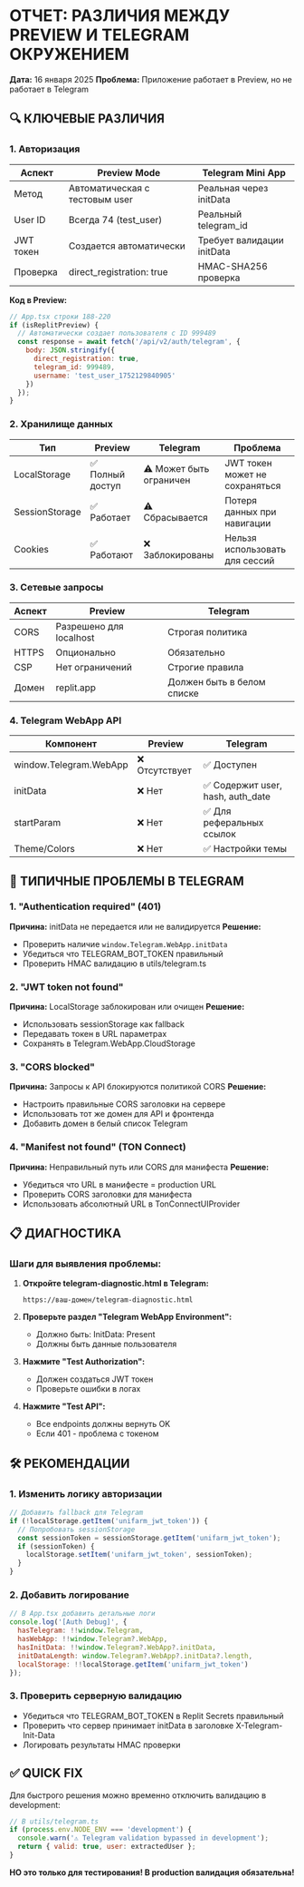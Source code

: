 # ОТЧЕТ: РАЗЛИЧИЯ МЕЖДУ PREVIEW И TELEGRAM ОКРУЖЕНИЕМ
**Дата:** 16 января 2025
**Проблема:** Приложение работает в Preview, но не работает в Telegram

## 🔍 КЛЮЧЕВЫЕ РАЗЛИЧИЯ

### 1. Авторизация

| Аспект | Preview Mode | Telegram Mini App |
|--------|--------------|-------------------|
| Метод | Автоматическая с тестовым user | Реальная через initData |
| User ID | Всегда 74 (test_user) | Реальный telegram_id |
| JWT токен | Создается автоматически | Требует валидации initData |
| Проверка | direct_registration: true | HMAC-SHA256 проверка |

**Код в Preview:**
```javascript
// App.tsx строки 188-220
if (isReplitPreview) {
  // Автоматически создает пользователя с ID 999489
  const response = await fetch('/api/v2/auth/telegram', {
    body: JSON.stringify({
      direct_registration: true,
      telegram_id: 999489,
      username: 'test_user_1752129840905'
    })
  });
}
```

### 2. Хранилище данных

| Тип | Preview | Telegram | Проблема |
|-----|---------|----------|----------|
| LocalStorage | ✅ Полный доступ | ⚠️ Может быть ограничен | JWT токен может не сохраняться |
| SessionStorage | ✅ Работает | ⚠️ Сбрасывается | Потеря данных при навигации |
| Cookies | ✅ Работают | ❌ Заблокированы | Нельзя использовать для сессий |

### 3. Сетевые запросы

| Аспект | Preview | Telegram |
|--------|---------|----------|
| CORS | Разрешено для localhost | Строгая политика |
| HTTPS | Опционально | Обязательно |
| CSP | Нет ограничений | Строгие правила |
| Домен | replit.app | Должен быть в белом списке |

### 4. Telegram WebApp API

| Компонент | Preview | Telegram |
|-----------|---------|----------|
| window.Telegram.WebApp | ❌ Отсутствует | ✅ Доступен |
| initData | ❌ Нет | ✅ Содержит user, hash, auth_date |
| startParam | ❌ Нет | ✅ Для реферальных ссылок |
| Theme/Colors | ❌ Нет | ✅ Настройки темы |

## 🚨 ТИПИЧНЫЕ ПРОБЛЕМЫ В TELEGRAM

### 1. "Authentication required" (401)
**Причина:** initData не передается или не валидируется
**Решение:** 
- Проверить наличие `window.Telegram.WebApp.initData`
- Убедиться что TELEGRAM_BOT_TOKEN правильный
- Проверить HMAC валидацию в utils/telegram.ts

### 2. "JWT token not found"
**Причина:** LocalStorage заблокирован или очищен
**Решение:**
- Использовать sessionStorage как fallback
- Передавать токен в URL параметрах
- Сохранять в Telegram.WebApp.CloudStorage

### 3. "CORS blocked"
**Причина:** Запросы к API блокируются политикой CORS
**Решение:**
- Настроить правильные CORS заголовки на сервере
- Использовать тот же домен для API и фронтенда
- Добавить домен в белый список Telegram

### 4. "Manifest not found" (TON Connect)
**Причина:** Неправильный путь или CORS для манифеста
**Решение:**
- Убедиться что URL в манифесте = production URL
- Проверить CORS заголовки для манифеста
- Использовать абсолютный URL в TonConnectUIProvider

## 📋 ДИАГНОСТИКА

### Шаги для выявления проблемы:

1. **Откройте telegram-diagnostic.html в Telegram:**
   ```
   https://ваш-домен/telegram-diagnostic.html
   ```

2. **Проверьте раздел "Telegram WebApp Environment":**
   - Должно быть: InitData: Present
   - Должны быть данные пользователя

3. **Нажмите "Test Authorization":**
   - Должен создаться JWT токен
   - Проверьте ошибки в логах

4. **Нажмите "Test API":**
   - Все endpoints должны вернуть OK
   - Если 401 - проблема с токеном

## 🛠️ РЕКОМЕНДАЦИИ

### 1. Изменить логику авторизации
```javascript
// Добавить fallback для Telegram
if (!localStorage.getItem('unifarm_jwt_token')) {
  // Попробовать sessionStorage
  const sessionToken = sessionStorage.getItem('unifarm_jwt_token');
  if (sessionToken) {
    localStorage.setItem('unifarm_jwt_token', sessionToken);
  }
}
```

### 2. Добавить логирование
```javascript
// В App.tsx добавить детальные логи
console.log('[Auth Debug]', {
  hasTelegram: !!window.Telegram,
  hasWebApp: !!window.Telegram?.WebApp,
  hasInitData: !!window.Telegram?.WebApp?.initData,
  initDataLength: window.Telegram?.WebApp?.initData?.length,
  localStorage: !!localStorage.getItem('unifarm_jwt_token')
});
```

### 3. Проверить серверную валидацию
- Убедиться что TELEGRAM_BOT_TOKEN в Replit Secrets правильный
- Проверить что сервер принимает initData в заголовке X-Telegram-Init-Data
- Логировать результаты HMAC проверки

## ✅ QUICK FIX

Для быстрого решения можно временно отключить валидацию в development:
```javascript
// В utils/telegram.ts
if (process.env.NODE_ENV === 'development') {
  console.warn('⚠️ Telegram validation bypassed in development');
  return { valid: true, user: extractedUser };
}
```

**НО это только для тестирования! В production валидация обязательна!**